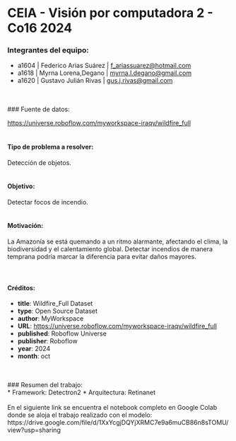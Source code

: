 # CEIA - Visión por computadora 2 - Co16 2024

### Integrantes del equipo:

* a1604 | Federico Arias Suárez | f_ariassuarez@hotmail.com
* a1618 | Myrna Lorena,Degano | myrna.l.degano@gmail.com
* a1620 | Gustavo Julián Rivas | gus.j.rivas@gmail.com
<br>
<br>
### Fuente de datos:

https://universe.roboflow.com/myworkspace-iraqv/wildfire_full  
<br>
#### Tipo de problema a resolver:  
Detección de objetos.  
<br>
#### Objetivo:  
Detectar focos de incendio.  
<br>
#### Motivación:  
La Amazonía se está quemando a un ritmo alarmante, afectando el clima, la biodiversidad y el calentamiento global.
Detectar incendios de manera temprana podría marcar la diferencia para evitar daños mayores.  
<br>
<br>
#### Créditos:  

 - **title**: Wildfire_Full Dataset
 - **type**: Open Source Dataset
 - **author**: MyWorkspace
 - **URL**: https://universe.roboflow.com/myworkspace-iraqv/wildfire_full
 - **published**: Roboflow Universe
 - **publisher**: Roboflow
 - **year**: 2024
 - **month**: oct
<br>
<br>
### Resumen del trabajo:
<br>
* Framework: Detectron2  
* Arquitectura: Retinanet
<br>
<br>
En el siguiente link se encuentra el notebook completo en Google Colab donde se aloja el trabajo realizado con el modelo:   
https://drive.google.com/file/d/1XxYcgjDQYjXRMC7e9a6muCB86n8sTOMU/view?usp=sharing

